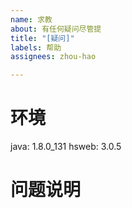 ```yaml
---
name: 求教
about: 有任何疑问尽管提
title: "[疑问]"
labels: 帮助
assignees: zhou-hao

---
```


# 环境
java: 1.8.0_131
hsweb: 3.0.5

# 问题说明
